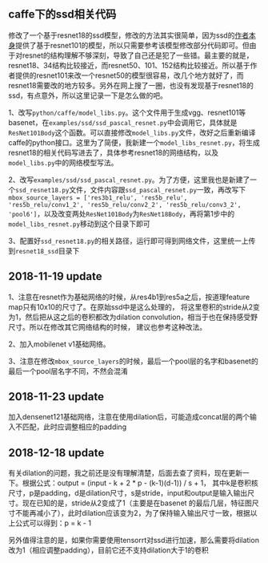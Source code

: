 ## caffe下的ssd相关代码
修改了一个基于resnet18的ssd模型，修改的方法其实很简单，因为ssd的[作者本身](https://github.com/weiliu89/caffe/tree/ssd)提供了基于resnet101的模型，所以只需要参考该模型修改部分代码即可。但由于对resnet的结构理解不够深刻，导致了自己还是犯了一些错。最主要的就是，resnet18、34结构比较接近，而resnet50、101、152结构比较接近。所以基于作者提供的resnet101来改一个resnet50的模型很容易，改几个地方就好了，而resnet18需要改的地方较多。另外在网上搜了一圈，也没有发现基于resnet18的ssd，有点意外，所以这里记录一下是怎么做的吧。

1、改写```python/caffe/model_libs.py```。这个文件用于生成vgg、resnet101等basenet，在```examples/ssd/ssd_pascal_resnet.py```中会调用它，具体就是```ResNet101Body```这个函数。可以直接修改```model_libs.py```文件，改好之后重新编译caffe的python接口。这里为了简便，我新建一个```model_libs_resnet.py```，将生成resnet18的相关代码写进去了，具体参考resnet18的网络结构，以及```model_libs.py```中的网络模型写法。

2、改写```examples/ssd/ssd_pascal_resnet.py```。为了方便，这里我也是新建了一个```ssd_resnet18.py```文件，文件内容跟```ssd_pascal_resnet.py```一致，再改写下```mbox_source_layers = ['res3b1_relu', 'res5b_relu', 'res5b_relu/conv1_2', 'res5b_relu/conv2_2', 'res5b_relu/conv3_2', 'pool6']```，以及改变两处```ResNet101Body```为```ResNet18Body```，再将第1步中的```model_libs_resnet.py```移动到这个目录下即可

3、配置好```ssd_resnet18.py```的相关路径，运行即可得到网络文件，这里统一上传到```resnet18_ssd```目录下

## 2018-11-19 update
1、注意在resnet作为基础网络的时候，从res4b1到res5a之后，按道理feature map只有10x10的尺寸了。在原始ssd中是这么处理的，
将这里卷积的stride从2变为1，然后把从这之后的卷积都改为dilation convolution，相当于也在保持感受野尺寸。所以在修改其它网络结构的时候，
建议也参考这种改法。

2、加入mobilenet v1基础网络。

3、注意在修改```mbox_source_layers```的时候，最后一个pool层的名字和basenet的最后一个pool层名字不同，不然会混淆

## 2018-11-23 update
加入densenet121基础网络，注意在使用dilation后，可能造成concat层的两个输入不匹配，此时应调整相应的padding


## 2018-12-18 update
有关dilation的问题，我之前还是没有理解清楚，后面去查了资料，现在更新一下。根据公式：output = (input - k + 2 * p - (k-1)(d-1)) / s + 1，
其中k是卷积核尺寸，p是padding，d是dilation尺寸，s是stride，input和output是输入输出尺寸。现在已知的是，stride从2变成了1（主要是在basenet
的最后几层，特征图尺寸不能再减小了），此时dilation应该变为2，为了保持输入输出尺寸一致，根据以上公式可以得到：p = k - 1

另外值得注意的是，如果你需要使用tensorrt对ssd进行加速，那么需要将dilation改为1（相应调整padding），目前它还不支持dilation大于1的卷积
